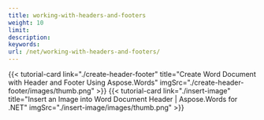 ```yaml
---
title: working-with-headers-and-footers
weight: 10
limit:
description:
keywords:
url: /net/working-with-headers-and-footers/
---
```

{{< tutorial-card link="./create-header-footer" title="Create Word Document with Header and Footer Using Aspose.Words" imgSrc="./create-header-footer/images/thumb.png" >}}
{{< tutorial-card link="./insert-image" title="Insert an Image into Word Document Header | Aspose.Words for .NET" imgSrc="./insert-image/images/thumb.png" >}}
